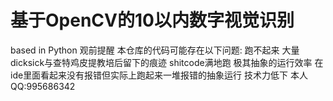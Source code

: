 # 基于OpenCV的10以内数字视觉识别
based in Python
观前提醒
本仓库的代码可能存在以下问题:
跑不起来
大量dicksick与查特鸡皮提教培后留下的痕迹
shitcode满地跑
极其抽象的运行效率
在ide里面看起来没有报错但实际上跑起来一堆报错的抽象运行
技术力低下
本人QQ:995686342
